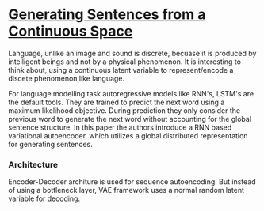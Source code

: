 # [Generating Sentences from a Continuous Space](https://arxiv.org/abs/1511.06349)

Language, unlike an image and sound is discrete, becuase it is produced by intelligent beings and not by a physical phenomenon. It is interesting to think about, using a continuous latent variable to represent/encode a discete phenomenon like language.

For language modelling task autoregressive models like RNN's, LSTM's are the default tools. They are trained to predict the next word using a maximum likelihood objective. During prediction they only consider the previous word to generate the next word without accounting for the global sentence structure. In this paper the authors introduce a RNN based variational autoencoder, which utilizes a global distributed representation for generating sentences.


### Architecture
Encoder-Decoder architure is used for sequence autoencoding. But instead of using a bottleneck layer, VAE framework uses a normal random latent variable for decoding. 
